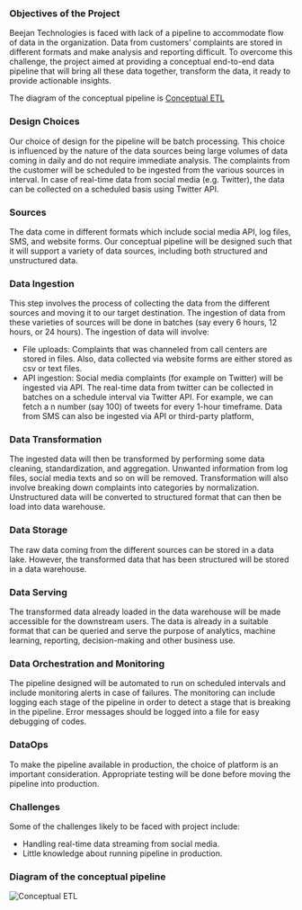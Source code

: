### Objectives of the Project

Beejan Technologies is faced with lack of a pipeline to accommodate flow of data in the organization. Data from customers’ complaints are stored in different formats and make analysis and reporting difficult. To overcome this challenge, the project aimed at providing a conceptual end-to-end data pipeline that will bring all these data together, transform the data, it ready to provide actionable insights.

The diagram of the conceptual pipeline is [Conceptual ETL](./CDE_ETL_Assignment.png)

### Design Choices

Our choice of design for the pipeline will be batch processing. This choice is influenced by the nature of the data sources being large volumes of data coming in daily and do not require immediate analysis. The complaints from the customer will be scheduled to be ingested from the various sources in interval. In case of real-time data from social media (e.g. Twitter), the data can be collected on a scheduled basis using Twitter API. 

### Sources

The data come in different formats which include social media API, log files, SMS, and website forms. Our conceptual pipeline will be designed such that it will support a variety of data sources, including both structured and unstructured data.
### Data Ingestion

This step involves the process of collecting the data from the different sources and moving it to our target destination. The ingestion of data from these varieties of sources will be done in batches (say every 6 hours, 12 hours, or 24 hours). The ingestion of data will involve:
- File uploads: Complaints that was channeled from call centers are stored in files. Also, data collected via website forms are either stored as csv or text files.
- API ingestion: Social media complaints (for example on Twitter) will be ingested via API. The real-time data from twitter can be collected in batches on a schedule interval via Twitter API. For example, we can fetch a n number (say 100) of tweets for every 1-hour timeframe. Data from SMS can also be ingested via API or third-party platform,

### Data Transformation

The ingested data will then be transformed by performing some data cleaning, standardization, and aggregation. Unwanted information from log files, social media texts and so on will be removed. Transformation will also involve breaking down complaints into categories by normalization. Unstructured data will be converted to structured format that can then be load into data warehouse.

### Data Storage

The raw data coming from the different sources can be stored in a data lake. However, the transformed data that has been structured will be stored in a data warehouse.
### Data Serving

The transformed data already loaded in the data warehouse will be made accessible for the downstream users. The data is already in a suitable format that can be queried and serve the purpose of analytics, machine learning, reporting, decision-making and other business use.

### Data Orchestration and Monitoring

The pipeline designed will be automated to run on scheduled intervals and include monitoring alerts in case of failures. The monitoring can include logging each stage of the pipeline in order to detect a stage that is breaking in the pipeline. Error messages should be logged into a file for easy debugging of codes.

### DataOps
To make the pipeline available in production, the choice of platform is an important consideration. Appropriate testing will be done before moving the pipeline into production.

### Challenges

Some of the challenges likely to be faced with project include:
- Handling real-time data streaming from social media.
- Little knowledge about running pipeline in production.

### Diagram of the conceptual pipeline

<img src="./CDE_ETL_Asignment.png"  alt="Conceptual ETL"/>
